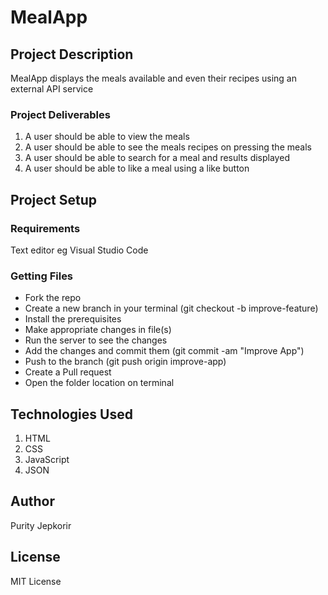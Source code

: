# MealApp

## Project Description
MealApp displays the meals available and even their recipes  using an external API service

### Project Deliverables
1. A user should be able to view the meals
2. A user should be able to see the meals recipes on pressing the meals 
3. A user should be able to search for a meal and results displayed
4. A user should be able to like a meal using a like button

## Project Setup

### Requirements
Text editor eg Visual Studio Code

### Getting Files
- Fork the repo
- Create a new branch in your terminal (git checkout -b improve-feature)
- Install the prerequisites
- Make appropriate changes in file(s)
- Run the server to see the changes
- Add the changes and commit them (git commit -am "Improve App")
- Push to the branch (git push origin improve-app)
- Create a Pull request
- Open the folder location on terminal

## Technologies Used
1. HTML
2. CSS
3. JavaScript
4. JSON

## Author
Purity Jepkorir

## License
MIT License